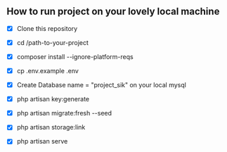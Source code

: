  ## How to run project on your lovely local machine
 - [x] Clone this repository
 - [x] cd /path-to-your-project
 - [x] composer install --ignore-platform-reqs 
 - [x] cp .env.example .env
 - [x] Create Database name = "project_sik" on your local mysql
 - [x] php artisan key:generate
 - [x] php artisan migrate:fresh --seed
 - [x] php artisan storage:link
 - [x] php artisan serve

